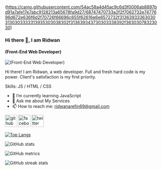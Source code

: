 (https://camo.githubusercontent.com/54ac58a4d45ac9c6d3f0006ab8897bd91a7afe17e7abc9128213a65678fa9d27/68747470733a2f2f7062732e7477696d672e636f6d2f70726f66696c655f62616e6e6572732f313639333630303130303333313935303038302f313639343730303338392f36303078323030)


### Hi there 👋, I am Ridwan
#### (Front-End Web Developer)
![(Front-End Web Developer)](https://camo.githubusercontent.com/54ac58a4d45ac9c6d3f0006ab8897bd91a7afe17e7abc9128213a65678fa9d27/68747470733a2f2f7062732e7477696d672e636f6d2f70726f66696c655f62616e6e6572732f313639333630303130303333313935303038302f313639343730303338392f36303078323030)

Hi there! I am Ridwan, a web developer. Full and fresh hard code is my power. Client's satisfaction is my first priority.

Skills: JS / HTML / CSS

- 🌱 I’m currently learning JavaScript 
- 💬 Ask me about My Services 
- 📫 How to reach me: ridwanarefin69@gmail.com 


[<img src='https://cdn.jsdelivr.net/npm/simple-icons@3.0.1/icons/github.svg' alt='github' height='40'>](https://github.com/ridwanarefin)  [<img src='https://cdn.jsdelivr.net/npm/simple-icons@3.0.1/icons/facebook.svg' alt='facebook' height='40'>](https://www.facebook.com/https://www.facebook.com/ridwan.arefin.5)  [<img src='https://cdn.jsdelivr.net/npm/simple-icons@3.0.1/icons/twitter.svg' alt='twitter' height='40'>](https://twitter.com/https://twitter.com/ridwanarefin69)  

[![Top Langs](https://github-readme-stats.vercel.app/api/top-langs/?username=ridwanarefin)](https://github.com/anuraghazra/github-readme-stats)

![GitHub stats](https://github-readme-stats.vercel.app/api?username=ridwanarefin&show_icons=true)  

![GitHub metrics](https://metrics.lecoq.io/ridwanarefin)  

![GitHub streak stats](https://streak-stats.demolab.com/?user=ridwanarefin)  

